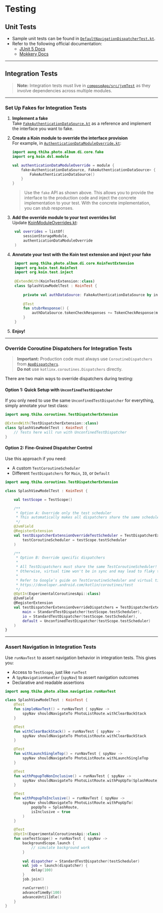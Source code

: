 # Testing

## Unit Tests

- Sample unit tests can be found in [`DefaultNavigationDispatcherTest.kt`](composeApp/src/jvmTest/kotlin/aung/thiha/photo/album/navigation/DefaultNavigationDispatcherTest.kt).
- Refer to the following official documentation:
    - [JUnit 5 Docs](https://junit.org/)
    - [Mokkery Docs](https://mokkery.dev/)

---

## Integration Tests

> **Note:** Integration tests must live in [`composeApp/src/jvmTest`](composeApp/src/jvmTest) as they involve dependencies across multiple modules.

---

### Set Up Fakes for Integration Tests

1. **Implement a fake**  
   Take [`FakeAuthenticationDataSource.kt`](composeApp/src/jvmTest/kotlin/aung/thiha/photo/album/authentication/data/remote/service/FakeAuthenticationDataSource.kt) as a reference and implement the interface you want to fake.

2. **Create a Koin module to override the interface provision**  
   For example, in [`AuthenticationDataModuleOverride.kt`](composeApp/src/jvmTest/kotlin/aung/thiha/photo/album/di/AuthenticationDataModuleOverride.kt):

    ```kotlin
    import aung.thiha.photo.album.di.core.fake
    import org.koin.dsl.module
   
    val authenticationDataModuleOverride = module {
        fake<AuthenticationDataSource, FakeAuthenticationDataSource> {
            FakeAuthenticationDataSource()
        }
    }
    ```   
   > Use the `fake` API as shown above. This allows you to provide the interface to the production code and inject the concrete implementation to your test. With the concrete implementation, you can stub responses.

3. **Add the override module to your test overrides list**  
   Update [KoinModuleOverrides.kt](composeApp/src/jvmTest/kotlin/aung/thiha/photo/album/di/KoinModuleOverrides.kt):
   ```kotlin
    val overrides = listOf(
        sessionStorageModule,
        authenticationDataModuleOverride
    )
   ```

4. **Annotate your test with the Koin test extension and inject your fake**
   ```kotlin
    import aung.thiha.photo.album.di.core.KoinTestExtension
    import org.koin.test.KoinTest
    import org.koin.test.inject
    
    @ExtendWith(KoinTestExtension::class)
    class SplashViewModelTest : KoinTest {
    
        private val authDataSource: FakeAuthenticationDataSource by inject()
    
        @Test
        fun stubrResponse() {
            authDataSource.tokenCheckResponses += TokenCheckResponse(message = "all good")
        }
    }
    ```

5. **Enjoy!**

---

### Override Coroutine Dispatchers for Integration Tests

> **Important:** Production code must always use `CoroutineDispatchers` from [`AppDispatchers`](coroutines/src/commonMain/kotlin/aung/thiha/coroutines/AppDispatchers.kt).  
> **Do not** use `kotlinx.coroutines.Dispatchers` directly.

There are two main ways to override dispatchers during testing:

#### Option 1: Quick Setup with `UnconfinedTestDispatcher`

If you only need to use the same `UnconfinedTestDispatcher` for everything, simply annotate your test class:

```kotlin
import aung.thiha.coroutines.TestDispatcherExtension

@ExtendWith(TestDispatcherExtension::class)
class SplashViewModelTest : KoinTest {
    // Tests here will run with UnconfinedTestDispatcher
}
```
#### Option 2: Fine-Grained Dispatcher Control

Use this approach if you need:
- A custom `TestCoroutineScheduler`
- Different `TestDispatchers` for `Main`, `IO`, or `Default`
```kotlin
import aung.thiha.coroutines.TestDispatcherExtension

class SplashViewModelTest : KoinTest {

    val testScope = TestScope()

    /**
     * Option A: Override only the test scheduler
     * This automatically makes all dispatchers share the same scheduler.
     */
    @JvmField
    @RegisterExtension
    val testDispatcherExtensionOverrideTestScheduler = TestDispatcherExtension(
        testCoroutineScheduler = testScope.testScheduler
    )

    /**
     * Option B: Override specific dispatchers
     * 
     * All TestDispatchers must share the same TestCoroutineScheduler!
     * Otherwise, virtual time won't be in sync and may lead to flaky tests
     *
     * Refer to Google’s guide on TestCoroutineScheduler and virtual time:
     * https://developer.android.com/kotlin/coroutines/test
     */
    @OptIn(ExperimentalCoroutinesApi::class)
    @JvmField
    @RegisterExtension
    val testDispatcherExtensionOverrideDispatchers = TestDispatcherExtension(
        main = StandardTestDispatcher(testScope.testScheduler),
        io = StandardTestDispatcher(testScope.testScheduler),
        default = UnconfinedTestDispatcher(testScope.testScheduler)
    )
}
```

---

### Assert Navigation in Integration Tests
Use `runNavTest` to assert navigation behavior in integration tests. This gives you:

- Access to `TestScope`, just like `runTest`
- A `SpyNavigationHandler` (`spyNav`) to assert navigation outcomes
- Declarative and readable assertions

```kotlin
import aung.thiha.photo.album.navigation.runNavTest

class SplashViewModelTest : KoinTest {
    @Test
    fun simpleNavTest() = runNavTest { spyNav ->
        spyNav shouldNavigateTo PhotoListRoute.withClearBackStack
    }

    @Test
    fun withClearBackStack() = runNavTest { spyNav ->
        spyNav shouldNavigateTo PhotoListRoute.withClearBackStack
    }

    @Test
    fun withLaunchSingleTop() = runNavTest { spyNav ->
        spyNav shouldNavigateTo PhotoListRoute.withLaunchSingleTop
    }

    @Test
    fun withPopupToNonInclusive() = runNavTest { spyNav ->
        spyNav shouldNavigateTo PhotoListRoute.withPopUpTo(SplashRoute)
    }

    @Test
    fun withPopupToInclusive() = runNavTest { spyNav ->
        spyNav shouldNavigateTo PhotoListRoute.withPopUpTo(
            popUpTo = SplashRoute,
            isInclusive = true
        )
    }

    @Test
    @OptIn(ExperimentalCoroutinesApi::class)
    fun useTestScope() = runNavTest { spyNav ->
        backgroundScope.launch {
            // simulate background work
        }
        
        val dispatcher = StandardTestDispatcher(testScheduler)
        val job = launch(dispatcher) {
            delay(100)
        }
        job.join()

        runCurrent()
        advanceTimeBy(100)
        advanceUntilIdle()
    }
}
```
